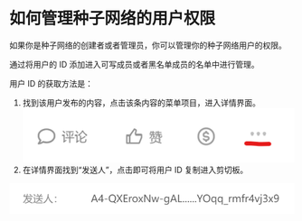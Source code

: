 # 如何管理种子网络的用户权限

如果你是种子网络的创建者或者管理员，你可以管理你的种子网络用户的权限。

通过将用户的 ID 添加进入可写成员或者黑名单成员的名单中进行管理。

用户 ID 的获取方法是：

1. 找到该用户发布的内容，点击该条内容的菜单项目，进入详情界面。![](../.gitbook/assets/image.png)
2. 在详情界面找到“发送人”，点击即可将用户 ID 复制进入剪切板。

<img src="../.gitbook/assets/image (2).png" alt="" data-size="original">
